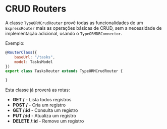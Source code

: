# CRUD Routers

A classe ```TypeORMCrudRouter``` provê todas as funcionalidades de um ```ExpressRouter``` mais as operações básicas de CRUD, sem a necessidade de implementação adicional, usando o ```TypeORMDBConnector```.

Exemplo:

```javascript
@RouterClass({
    baseUrl: "/tasks",
    model: TasksModel
})
export class TasksRouter extends TypeORMCrudRouter {

}
```
Esta classe já proverá as rotas:

-   **GET /** - Lista todos registros
-   **POST /** - Cria um registro
-   **GET /:id** - Consulta um registro
-   **PUT /:id** - Atualiza um registro
-   **DELETE /:id** - Remove um registro